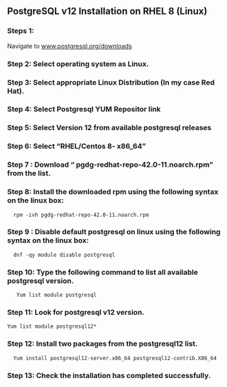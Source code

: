 ## PostgreSQL v12 Installation on RHEL 8 (Linux)

### Steps 1: 
Navigate to www.postgresql.org/downloads

### Step 2:  Select operating system as Linux.

### Step 3: Select appropriate Linux Distribution (In my case Red Hat).

### Step 4: Select Postgresql YUM Repositor link

### Step 5: Select Version 12 from available postgresql releases

### Step 6: Select “RHEL/Centos 8- x86_64” 

### Step 7 : Download “ pgdg-redhat-repo-42.0-11.noarch.rpm” from the list.

### Step 8: Install the downloaded rpm using the following syntax on the linux box:
      rpm -ivh pgdg-redhat-repo-42.0-11.noarch.rpm
    
### Step 9 :  Disable default postgresql on linux using the following syntax on the linux box:
      dnf -qy module disable postgresql 
### Step 10: Type the following command to list all available postgresql version.
       Yum list module postgresql
    
### Step 11: Look for postgresql v12 version.
    Yum list module postgresql12*
      

### Step 12: Install two packages from the postgresql12 list.
      Yum install postgresql12-server.x86_64 postgresql12-contrib.X86_64
      

### Step 13: Check the installation has completed successfully.
